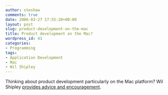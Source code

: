 ```yaml
---
author: steshaw
comments: true
date: 2006-03-27 17:55:20+00:00
layout: post
slug: product-development-on-the-mac
title: Product development on the Mac?
wordpress_id: 41
categories:
- Programming
tags:
- Application Development
- Mac
- Wil Shipley
---
```


Thinking about product development particularly on the Mac platform? Wil Shipley [provides advice and encouragement](http://wilshipley.com/blog/2005/06/student-talk-from-wwdc-2005.html).
